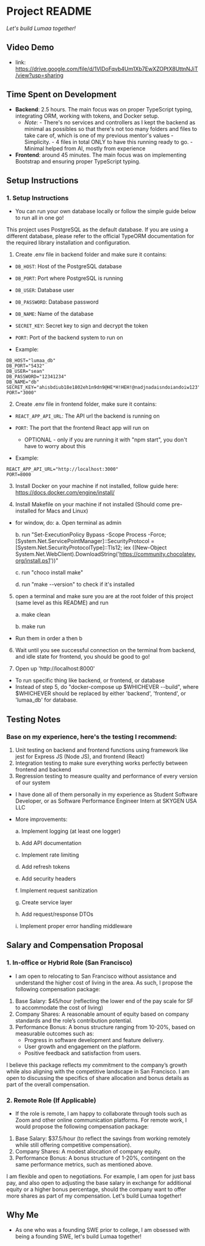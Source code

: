 # Project README

*Let's build Lumaa together!*

## Video Demo
- link: https://drive.google.com/file/d/1VlDoFqvb4Um1Xb7EwXZOPtX8UttnNJiT/view?usp=sharing

## Time Spent on Development

- **Backend**: 2.5 hours. The main focus was on proper TypeScript typing, integrating ORM, working with tokens, and Docker setup.
  - *Note*: - There's no services and controllers as I kept the backend as minimal as possibles so that there's not too many folders and files to take care of, which is one of my previous mentor's values - Simplicity.
            - 4 files in total ONLY to have this running ready to go.
            - Minimal helped from AI, mostly from experience
- **Frontend**: around 45 minutes. The main focus was on implementing Bootstrap and ensuring proper TypeScript typing.

## Setup Instructions

### 1. Setup Instructions
- You can run your own database locally or follow the simple guide below to run all in one go!

This project uses PostgreSQL as the default database. If you are using a different database, please refer to the official TypeORM documentation for the required library installation and configuration.

1. Create .env file in backend folder and make sure it contains:
- `DB_HOST`: Host of the PostgreSQL database
- `DB_PORT`: Port where PostgreSQL is running
- `DB_USER`: Database user
- `DB_PASSWORD`: Database password
- `DB_NAME`: Name of the database
- `SECRET_KEY`: Secret key to sign and decrypt the token
- `PORT`: Port of the backend system to run on

- Example:
```
DB_HOST="lumaa_db"
DB_PORT="5432"
DB_USER="sean"
DB_PASSWORD="12341234"
DB_NAME="db"
SECRET_KEY="ahisbdiub18e1802eh1n9dn9@HE*H!HEH!@nadjnadaisndoiandoiw123"
PORT="3000"
```

2. Create .env file in frontend folder, make sure it contains:
- `REACT_APP_API_URL`: The API url the backend is running on
- `PORT`: The port that the frontend React app will run on
    - OPTIONAL - only if you are running it with "npm start", you don't have to worry about this

- Example:

```
REACT_APP_API_URL="http://localhost:3000"
PORT=8000
```

3. Install Docker on your machine if not installed, follow guide here: https://docs.docker.com/engine/install/

4. Install Makefile on your machine if not installed (Should come pre-installed for Macs and Linux)
- for window, do:
    a. Open terminal as admin
  
    b. run "Set-ExecutionPolicy Bypass -Scope Process -Force; [System.Net.ServicePointManager]::SecurityProtocol = [System.Net.SecurityProtocolType]::Tls12; iex ((New-Object System.Net.WebClient).DownloadString('https://community.chocolatey.org/install.ps1'))"
  
    c. run "choco install make"
  
    d. run "make --version" to check if it's installed

5. open a terminal and make sure you are at the root folder of this project (same level as this README) and run

    a. make clean

    b. make run
* Run them in order a then b

6. Wait until you see successful connection on the terminal from backend, and idle state for frontend, you should be good to go!

7. Open up 'http://localhost:8000'

- To run specific thing like backend, or frontend, or database
- Instead of step 5, do "docker-compose up $WHICHEVER --build", where $WHICHEVER should be replaced by either 'backend', 'frontend', or 'lumaa_db' for database.

## Testing Notes

### Base on my experience, here's the testing I recommend:
1. Unit testing on backend and frontend functions using framework like jest for Express JS (Node JS), and frontend (React)
2. Integration testing to make sure everything works perfectly between frontend and backend
3. Regression testing to measure quality and performance of every version of our system

- I have done all of them personally in my experience as Student Software Developer, or as Software Performance Engineer Intern at SKYGEN USA LLC
- More improvements:

    a. Implement logging (at least one logger)

    b. Add API documentation

    c. Implement rate limiting
  
    d. Add refresh tokens
  
    e. Add security headers
  
    f. Implement request sanitization
  
    g. Create service layer
  
    h. Add request/response DTOs
  
    i. Implement proper error handling middleware

## Salary and Compensation Proposal

### 1. In-office or Hybrid Role (San Francisco)
- I am open to relocating to San Francisco without assistance and understand the higher cost of living in the area. As such, I propose the following compensation package:

1. Base Salary: $45/hour (reflecting the lower end of the pay scale for SF to accommodate the cost of living)
2. Company Shares: A reasonable amount of equity based on company standards and the role’s contribution potential.
3. Performance Bonus: A bonus structure ranging from 10-20%, based on measurable outcomes such as:
    - Progress in software development and feature delivery.
    - User growth and engagement on the platform.
    - Positive feedback and satisfaction from users.

I believe this package reflects my commitment to the company’s growth while also aligning with the competitive landscape in San Francisco. I am open to discussing the specifics of share allocation and bonus details as part of the overall compensation.

### 2. Remote Role (If Applicable)
- If the role is remote, I am happy to collaborate through tools such as Zoom and other online communication platforms. For remote work, I would propose the following compensation package:

1. Base Salary: $37.5/hour (to reflect the savings from working remotely while still offering competitive compensation).
2. Company Shares: A modest allocation of company equity.
3. Performance Bonus: A bonus structure of 1-20%, contingent on the same performance metrics, such as mentioned above.

I am flexible and open to negotiations. For example, I am open for just bass pay, and also open to adjusting the base salary in exchange for additional equity or a higher bonus percentage, should the company want to offer more shares as part of my compensation. Let's build Lumaa together!


## Why Me

- As one who was a founding SWE prior to college, I am obsessed with being a founding SWE, let's build Lumaa together!
